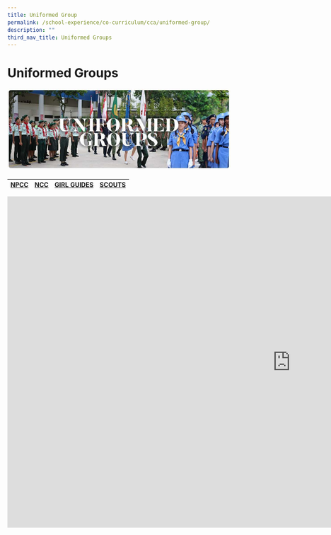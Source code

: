 ```yaml
---
title: Uniformed Group
permalink: /school-experience/co-curriculum/cca/uniformed-group/
description: ""
third_nav_title: Uniformed Groups
---
```

# **Uniformed Groups**

![](/images/RESIZED%20Banner_CCA_UG.jpg)

#### 

| [NPCC](/school-experience/co-curriculum/cca/uniformed-group/national-police-cadet-corps-npcc) | [NCC](/school-experience/co-curriculum/cca/uniformed-group/national-cadet-corp-land-ncc) | [GIRL GUIDES](/school-experience/co-curriculum/cca/uniformed-group/girl-guides) | [SCOUTS](/school-experience/co-curriculum/cca/uniformed-group/scouts) |
| --- | --- | --- | --- |

<iframe src="https://docs.google.com/presentation/d/e/2PACX-1vTWULOLQ10QbF1yIHzMlu22gLHMMSj6IxwyF8zVMPr2RDmgHa8fWRU9ccrMhneq-5fjgi9acW19dNtZ/embed?start=false&amp;loop=false&amp;delayms=3000" frameborder="0" width="1280" height="749" allowfullscreen="true"></iframe>